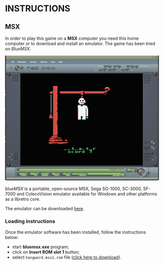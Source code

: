 # INSTRUCTIONS

## MSX

In order to play this game on a **MSX** computer you need this home computer or to download and install an emulator. The game has been tried on *BlueMSX*.

![example of running](../pictures/msx1-game.png)

*blueMSX* is a portable, open-source MSX, Sega SG-1000, SC-3000, SF-7000 and ColecoVision emulator available for Windows and other platforms as a libretro core.

The emulator can be downloaded [here](http://bluemsx.msxblue.com/download.html).

### Loading instructions

Once the emulator software has been installed, follow the instructions below:
 - start **bluemsx.exe** program;
 - click on **Insert ROM slot 1** button;
 - select <code>hangword.msx1.rom</code> file ([click here to download](https://spotlessmind1975.itch.io/hangword)).

